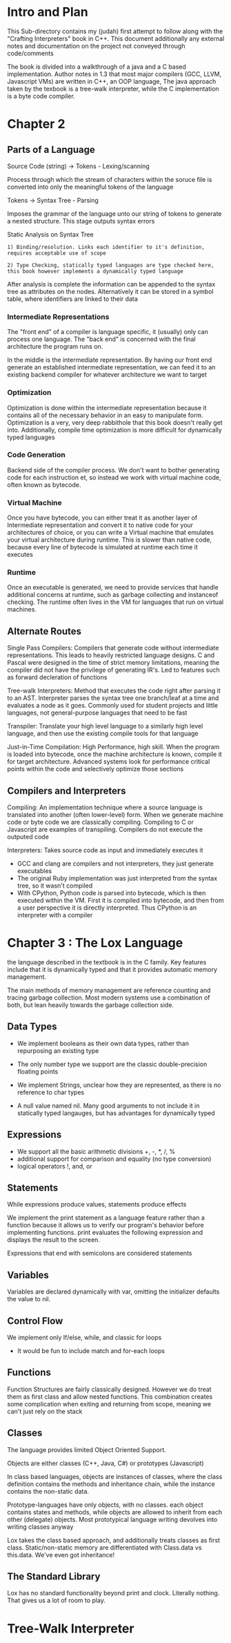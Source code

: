# Intro and Plan
This Sub-directory contains my (judah) first attempt to follow along with the "Crafting Interpreters" book in C++. This document additionally any external notes and documentation on the project not conveyed through code/comments

The book is divided into a walkthrough of a java and a C based implementation. Author notes in 1.3 that most major compilers (GCC, LLVM, Javascript VMs) are written in C++, an OOP language, The java approach taken by the texbook is a tree-walk interpreter, while the C implementation is a byte code compiler.



# Chapter 2

## Parts of a Language 

Source Code (string) -> Tokens 
    - Lexing/scanning

Process through which the stream of characters within the soruce file is converted into only the meaningful tokens of the language

Tokens -> Syntax Tree
    - Parsing

Imposes the grammar of the language unto our string of tokens to generate a nested structure. This stage outputs syntax errors


Static Analysis on Syntax Tree

    1) Binding/resolution. Links each identifier to it's definition, requires acceptable use of scope

    2) Type Checking, statically typed languages are type checked here, this book however implements a dynamically typed language


After analysis is complete the information can be appended to the syntax tree as attributes on the nodes. Alternatively it can be stored in a symbol table, where identifiers are linked to their data


### Intermediate Representations

The "front end" of a compiler is language specific, it (usually) only can process one language. The "back end" is concerned with the final architecture the program runs on.

In the middle is the intermediate representation. By having our front end generate an established intermediate representation, we can feed it to an existing backend compiler for whatever architecture we want to target


### Optimization

Optimization is done within the intermediate representation because it contains all of the necessary behavior in an easy to manipulate form. Optimization is a very, very deep rabbithole that this book doesn't really get into. Additionally, compile time optimization is more difficult for dynamically typed languages


### Code Generation

Backend side of the compiler process. We don't want to bother generating code for each instruction et, so instead we work with virtual machine code, often known as bytecode.


### Virtual Machine

Once you have bytecode, you can either treat it as another layer of Intermediate representation and convert it to native code for your architectures of choice, or you can write a Virtual machine that emulates your virtual architecture during runtime. This is slower than native code, because every line of bytecode is simulated at runtime each time it executes


### Runtime

Once an executable is generated, we need to provide services that handle additional concerns at runtime, such as garbage collecting and instanceof checking. The runtime often lives in the VM for languages that run on virtual machines.

## Alternate Routes


Single Pass Compilers: Compilers that generate code without intermediate representations. This leads to heavily restricted language designs. C and Pascal were designed in the time of strict memory limitations, meaning the compiler did not have the privilege of generating IR's. Led to features such as forward decleration of functions


Tree-walk Interpreters: Method that executes the code right after parsing it to an AST. Interpreter parses the syntax tree one branch/leaf at a time and evaluates a node as it goes. Commonly used for student projects and little languages, not general-purpose languages that need to be fast


Transpiler: Translate your high level language to a similarly high level language, and then use the existing compile tools for that language


Just-in-Time Compilation: High Performance, high skill. When the program is loaded into bytecode, once the machine architecture is known, compile it for target architecture. Advanced systems look for performance critical points within the code and selectively optimize those sections



## Compilers and Interpreters

Compiling: An implementation technique where a source language is translated into another (often lower-level) form. When we generate machine code or byte code we are classically compiling. Compiling to C or Javascript are examples of transpiling. Compilers do not execute the outputed code

Interpreters: Takes source code as input and immediately executes it


- GCC and clang are compilers and not interpreters, they just generate executables
- The original Ruby implementation was just interpreted from the syntax tree, so it wasn't compiled
- With CPython, Python code is parsed into bytecode, which is then executed within the VM. First it is compiled into bytecode, and then from a user perspective it is directly interpreted. Thus CPython is an interpreter with a compiler



#  Chapter 3 : The Lox Language

the language described in the textbook is in the C family. Key features include that it is dynamically typed and that it provides automatic memory management.

The main methods of memory management are reference counting and tracing garbage collection. Most modern systems use a combination of both, but lean heavily towards the garbage collection side.


## Data Types

- We implement booleans as their own data types, rather than repurposing an existing type

- The only number type we support are the classic double-precision floating points

- We implement Strings, unclear how they are represented, as there is no reference to char types

- A null value named nil. Many good arguments to not include it in statically typed langauges, but has advantages for dynamically typed

## Expressions

- We support all the basic arithmetic divisions +, -, *, /, %
- additional support for comparison and equality (no type conversion)
- logical operators !, and, or


## Statements

While expressions produce values, statements produce effects

We implement the print statement as a language feature rather than a function because it allows us to verify our program's behavior before implementing functions. print evaluates the following expression and displays the result to the screen.

Expressions that end with semicolons are considered statements


## Variables

Variables are declared dynamically with var, omitting the initializer defaults the value to nil.

## Control Flow

We implement only If/else, while, and classic for loops
 - It would be fun to include match and for-each loops

## Functions

 Function Structures are fairly classically designed. However we do treat them as first class and allow nested functions. This combination creates some complication when exiting and returning from scope, meaning we can't just rely on the stack


## Classes

 The language provides limited Object Oriented Support.

 Objects are either classes (C++, Java, C#) or prototypes (Javascript)

 In class based languages, objects are instances of classes, where the class definition contains the methods and inheritance chain, while the instance contains the non-static data.

 Prototype-languages have only objects, with no classes. each object contains states and methods, while objects are allowed to inherit from each other (delegate) objects. Most prototypical language writing devolves into writing classes anyway


 Lox takes the class based approach, and additionally treats classes as first class. Static/non-static memory are differentiated with Class.data vs this.data. We've even got inheritance!


 ## The Standard Library

 Lox has no standard functionality beyond print and clock. Literally nothing. That gives us a lot of room to play.


 # Tree-Walk Interpreter





